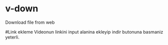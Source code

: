 # v-down
Download file from web

#Link ekleme
Videonun linkini input alanina ekleyip indir butonuna basmaniz yeterli.